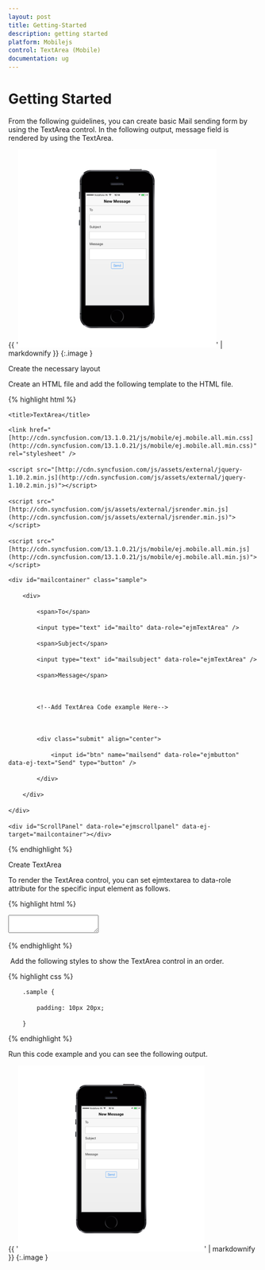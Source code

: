 ```yaml
---
layout: post
title: Getting-Started
description: getting started
platform: Mobilejs
control: TextArea (Mobile)
documentation: ug
---
```


# Getting Started

From the following guidelines, you can create basic Mail sending form by using the TextArea control.  In the following output, message field is rendered by using the TextArea.

{{ '![](Getting-Started_images/Getting-Started_img1.png)' | markdownify }}
{:.image }




Create the necessary layout 

Create an HTML file and add the following template to the HTML file.

{% highlight html %}

<!DOCTYPE html>

<html>

<head>

    <title>TextArea</title>
<meta name="viewport" content="width=device-width, initial-scale=1.0,maximum-scale=1.0, user-scalable=no" />

    <link href="[http://cdn.syncfusion.com/13.1.0.21/js/mobile/ej.mobile.all.min.css](http://cdn.syncfusion.com/13.1.0.21/js/mobile/ej.mobile.all.min.css)" rel="stylesheet" />

    <script src="[http://cdn.syncfusion.com/js/assets/external/jquery-1.10.2.min.js](http://cdn.syncfusion.com/js/assets/external/jquery-1.10.2.min.js)"></script>

    <script src="[http://cdn.syncfusion.com/js/assets/external/jsrender.min.js](http://cdn.syncfusion.com/js/assets/external/jsrender.min.js)"></script>

    <script src="[http://cdn.syncfusion.com/13.1.0.21/js/mobile/ej.mobile.all.min.js](http://cdn.syncfusion.com/13.1.0.21/js/mobile/ej.mobile.all.min.js)"></script>

</head>

<body>

<div data-role="ejmheader" id="mailheader" data-ej-title="New Message"></div>

    <div id="mailcontainer" class="sample">

        <div>

            <span>To</span>

            <input type="text" id="mailto" data-role="ejmTextArea" />

            <span>Subject</span>

            <input type="text" id="mailsubject" data-role="ejmTextArea" />

            <span>Message</span>



            <!--Add TextArea Code example Here-->



            <div class="submit" align="center">

                <input id="btn" name="mailsend" data-role="ejmbutton" data-ej-text="Send" type="button" />

            </div>

        </div>

    </div>

    <div id="ScrollPanel" data-role="ejmscrollpanel" data-ej-target="mailcontainer"></div>

 </body>
</html>



{% endhighlight %}



Create TextArea

To render the TextArea control, you can set ejmtextarea to data-role attribute for the specific input element as follows.                                   

{% highlight html %}


<!-- TextArea element -->

<textarea id="textarea" data-role="ejmtextarea"></textarea>




{% endhighlight %}

 Add the following styles to show the TextArea control in an order.

{% highlight css %}



        .sample {

            padding: 10px 20px;

        }



{% endhighlight %}

Run this code example and you can see the following output.

{{ '![](Getting-Started_images/Getting-Started_img2.png)' | markdownify }}
{:.image }


